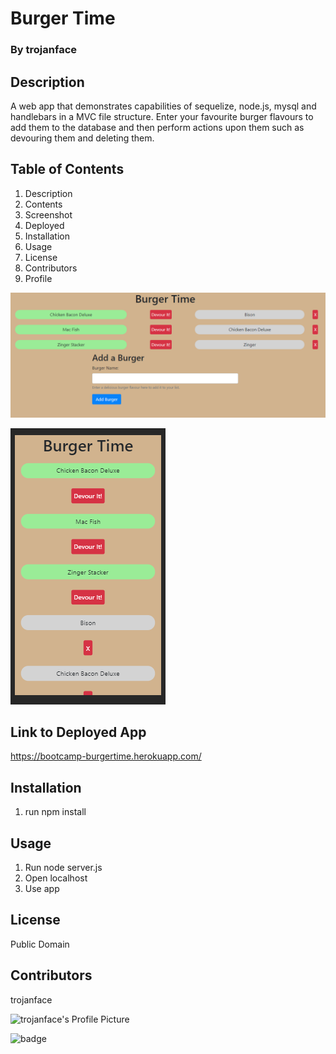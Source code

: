 
# Burger Time
### By trojanface

## Description
A web app that demonstrates capabilities of sequelize, node.js, mysql and handlebars in a MVC file structure. Enter your favourite burger flavours to add them to the database and then perform actions upon them such as devouring them and deleting them.

## Table of Contents

1. Description
2. Contents
3. Screenshot
4. Deployed
5. Installation
6. Usage
7. License
8. Contributors
9. Profile

![A screenshot of Burger Time](screenshot1.png)

![A screenshot of Burger Time](screenshot2.png)

## Link to Deployed App
https://bootcamp-burgertime.herokuapp.com/

## Installation
1. run npm install

## Usage
1. Run node server.js
2. Open localhost
3. Use app

## License
Public Domain

## Contributors
trojanface

![trojanface's Profile Picture](https://avatars.githubusercontent.com/u/57181233?)


![badge](https://img.shields.io/badge/isAwesome-YES-green)